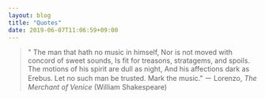 ```yaml
---
layout: blog
title: "Quotes"
date: 2019-06-07T11:06:59+09:00
---
```


> "	The man that hath no music in himself,
Nor is not moved with concord of sweet sounds,
Is fit for treasons, stratagems, and spoils.
The motions of his spirit are dull as night,
And his affections dark as Erebus.
Let no such man be trusted. Mark the music."
ー Lorenzo, *The Merchant of Venice* (William Shakespeare)
